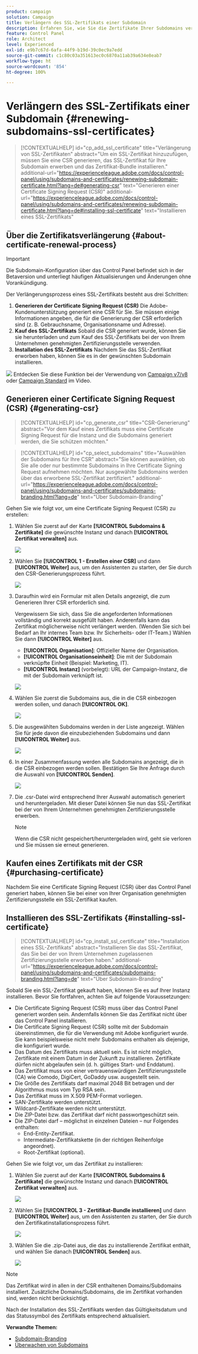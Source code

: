 ```yaml
---
product: campaign
solution: Campaign
title: Verlängern des SSL-Zertifikats einer Subdomain
description: Erfahren Sie, wie Sie die Zertifikate Ihrer Subdomains verlängern.
feature: Control Panel
role: Architect
level: Experienced
exl-id: e9b7c67d-6afa-44f9-b19d-39c0ec9a7edd
source-git-commit: c1c80c03a351613ec0c6870a11ab39a634e8eab7
workflow-type: ht
source-wordcount: '854'
ht-degree: 100%

---
```


# Verlängern des SSL-Zertifikats einer Subdomain {#renewing-subdomains-ssl-certificates}

>[!CONTEXTUALHELP]
>id="cp_add_ssl_certificate"
>title="Verlängerung von SSL-Zertifikaten"
>abstract="Um ein SSL-Zertifikat hinzuzufügen, müssen Sie eine CSR generieren, das SSL-Zertifikat für Ihre Subdomain erwerben und das Zertifikat-Bundle installieren."
>additional-url="https://experienceleague.adobe.com/docs/control-panel/using/subdomains-and-certificates/renewing-subdomain-certificate.html?lang=de#generating-csr" text="Generieren einer Certificate Signing Request (CSR)"
>additional-url="https://experienceleague.adobe.com/docs/control-panel/using/subdomains-and-certificates/renewing-subdomain-certificate.html?lang=de#installing-ssl-certificate" text="Installieren eines SSL-Zertifikats"

## Über die Zertifikatsverlängerung {#about-certificate-renewal-process}

>[!IMPORTANT]
>
>Die Subdomain-Konfiguration über das Control Panel befindet sich in der Betaversion und unterliegt häufigen Aktualisierungen und Änderungen ohne Vorankündigung.

Der Verlängerungsprozess eines SSL-Zertifikats besteht aus drei Schritten:

1. **Generieren der Certificate Signing Request (CSR)** Die Adobe-Kundenunterstützung generiert eine CSR für Sie. Sie müssen einige Informationen angeben, die für die Generierung der CSR erforderlich sind (z. B. Gebrauchsname, Organisationsname und Adresse).
1. **Kauf des SSL-Zertifikats**
Sobald die CSR generiert wurde, können Sie sie herunterladen und zum Kauf des SSL-Zertifikats bei der von Ihrem Unternehmen genehmigten Zertifizierungsstelle verwenden.
1. **Installation des SSL-Zertifikats**
Nachdem Sie das SSL-Zertifikat erworben haben, können Sie es in der gewünschten Subdomain installieren.

![](assets/do-not-localize/how-to-video.png) Entdecken Sie diese Funktion bei der Verwendung von [Campaign v7/v8](https://experienceleague.adobe.com/docs/campaign-classic-learn/control-panel/subdomains-and-certificates/adding-ssl-certificates.html?lang=de#subdomains-and-certificates) oder [Campaign Standard](https://experienceleague.adobe.com/docs/campaign-standard-learn/control-panel/subdomains-and-certificates/adding-ssl-certificates.html?lang=de#adding-ssl-certificates) im Video.

## Generieren einer Certificate Signing Request (CSR) {#generating-csr}

>[!CONTEXTUALHELP]
>id="cp_generate_csr"
>title="CSR-Generierung"
>abstract="Vor dem Kauf eines Zertifikats muss eine Certificate Signing Request für die Instanz und die Subdomains generiert werden, die Sie schützen möchten."

>[!CONTEXTUALHELP]
>id="cp_select_subdomains"
>title="Auswählen der Subdomains für Ihre CSR"
>abstract="Sie können auswählen, ob Sie alle oder nur bestimmte Subdomains in Ihre Certificate Signing Request aufnehmen möchten. Nur ausgewählte Subdomains werden über das erworbene SSL-Zertifikat zertifiziert."
>additional-url="https://experienceleague.adobe.com/docs/control-panel/using/subdomains-and-certificates/subdomains-branding.html?lang=de" text="Über Subdomain-Branding"

Gehen Sie wie folgt vor, um eine Certificate Signing Request (CSR) zu erstellen:

1. Wählen Sie zuerst auf der Karte **[!UICONTROL Subdomains &amp; Zertifikate]** die gewünschte Instanz und danach **[!UICONTROL Zertifikat verwalten]** aus.

   ![](assets/renewal1.png)

1. Wählen Sie **[!UICONTROL 1 - Erstellen einer CSR]** und dann **[!UICONTROL Weiter]** aus, um den Assistenten zu starten, der Sie durch den CSR-Generierungsprozess führt.

   ![](assets/renewal2.png)

1. Daraufhin wird ein Formular mit allen Details angezeigt, die zum Generieren Ihrer CSR erforderlich sind.

   Vergewissern Sie sich, dass Sie die angeforderten Informationen vollständig und korrekt ausgefüllt haben. Anderenfalls kann das Zertifikat möglicherweise nicht verlängert werden. (Wenden Sie sich bei Bedarf an Ihr internes Team bzw. Ihr Sicherheits- oder IT-Team.) Wählen Sie dann **[!UICONTROL Weiter]** aus.

   * **[!UICONTROL Organisation]**: Offizieller Name der Organisation.
   * **[!UICONTROL Organisationseinheit]**: Die mit der Subdomain verknüpfte Einheit (Beispiel: Marketing, IT).
   * **[!UICONTROL Instanz]** (vorbelegt): URL der Campaign-Instanz, die mit der Subdomain verknüpft ist.

   ![](assets/renewal3.png)

1. Wählen Sie zuerst die Subdomains aus, die in die CSR einbezogen werden sollen, und danach **[!UICONTROL OK]**.

   ![](assets/renewal4.png)

1. Die ausgewählten Subdomains werden in der Liste angezeigt. Wählen Sie für jede davon die einzubeziehenden Subdomains und dann **[!UICONTROL Weiter]** aus.

   ![](assets/renewal5.png)

1. In einer Zusammenfassung werden alle Subdomains angezeigt, die in die CSR einbezogen werden sollen. Bestätigen Sie Ihre Anfrage durch die Auswahl von **[!UICONTROL Senden]**.

   ![](assets/renewal6.png)

1. Die .csr-Datei wird entsprechend Ihrer Auswahl automatisch generiert und heruntergeladen. Mit dieser Datei können Sie nun das SSL-Zertifikat bei der von Ihrem Unternehmen genehmigten Zertifizierungsstelle erwerben.

   >[!NOTE]
   >
   >Wenn die CSR nicht gespeichert/heruntergeladen wird, geht sie verloren und Sie müssen sie erneut generieren.

## Kaufen eines Zertifikats mit der CSR {#purchasing-certificate}

Nachdem Sie eine Certificate Signing Request (CSR) über das Control Panel generiert haben, können Sie bei einer von Ihrer Organisation genehmigten Zertifizierungsstelle ein SSL-Zertifikat kaufen.

## Installieren des SSL-Zertifikats {#installing-ssl-certificate}

>[!CONTEXTUALHELP]
>id="cp_install_ssl_certificate"
>title="Installation eines SSL-Zertifikats"
>abstract="Installieren Sie das SSL-Zertifikat, das Sie bei der von Ihrem Unternehmen zugelassenen Zertifizierungsstelle erworben haben."
>additional-url="https://experienceleague.adobe.com/docs/control-panel/using/subdomains-and-certificates/subdomains-branding.html?lang=de" text="Über Subdomain-Branding"

Sobald Sie ein SSL-Zertifikat gekauft haben, können Sie es auf Ihrer Instanz installieren. Bevor Sie fortfahren, achten Sie auf folgende Voraussetzungen:

* Die Certificate Signing Request (CSR) muss über das Control Panel generiert worden sein. Andernfalls können Sie das Zertifikat nicht über das Control Panel installieren.
* Die Certificate Signing Request (CSR) sollte mit der Subdomain übereinstimmen, die für die Verwendung mit Adobe konfiguriert wurde. Sie kann beispielsweise nicht mehr Subdomains enthalten als diejenige, die konfiguriert wurde.
* Das Datum des Zertifikats muss aktuell sein. Es ist nicht möglich, Zertifikate mit einem Datum in der Zukunft zu installieren. Zertifikate dürfen nicht abgelaufen sein (d. h. gültiges Start- und Enddatum).
* Das Zertifikat muss von einer vertrauenswürdigen Zertifizierungsstelle (CA) wie Comodo, DigiCert, GoDaddy usw. ausgestellt sein.
* Die Größe des Zertifikats darf maximal 2048 Bit betragen und der Algorithmus muss vom Typ RSA sein.
* Das Zertifikat muss im X.509 PEM-Format vorliegen.
* SAN-Zertifikate werden unterstützt.
* Wildcard-Zertifikate werden nicht unterstützt.
* Die ZIP-Datei bzw. das Zertifikat darf nicht passwortgeschützt sein.
* Die ZIP-Datei darf – möglichst in einzelnen Dateien – nur Folgendes enthalten:
   * End-Entity-Zertifikat.
   * Intermediate-Zertifikatskette (in der richtigen Reihenfolge angeordnet).
   * Root-Zertifikat (optional).

Gehen Sie wie folgt vor, um das Zertifikat zu installieren:

1. Wählen Sie zuerst auf der Karte **[!UICONTROL Subdomains &amp; Zertifikate]** die gewünschte Instanz und danach **[!UICONTROL Zertifikat verwalten]** aus.

   ![](assets/renewal1.png)

1. Wählen Sie **[!UICONTROL 3 - Zertifikat-Bundle installieren]** und dann **[!UICONTROL Weiter]** aus, um den Assistenten zu starten, der Sie durch den Zertifikatinstallationsprozess führt.

   ![](assets/install1.png)

1. Wählen Sie die .zip-Datei aus, die das zu installierende Zertifikat enthält, und wählen Sie danach **[!UICONTROL Senden]** aus.

   ![](assets/install2.png)

>[!NOTE]
>
>Das Zertifikat wird in allen in der CSR enthaltenen Domains/Subdomains installiert. Zusätzliche Domains/Subdomains, die im Zertifikat vorhanden sind, werden nicht berücksichtigt.

Nach der Installation des SSL-Zertifikats werden das Gültigkeitsdatum und das Statussymbol des Zertifikats entsprechend aktualisiert.

**Verwandte Themen:**

* [Subdomain-Branding](../../subdomains-certificates/using/subdomains-branding.md)
* [Überwachen von Subdomains](../../subdomains-certificates/using/monitoring-subdomains.md)
